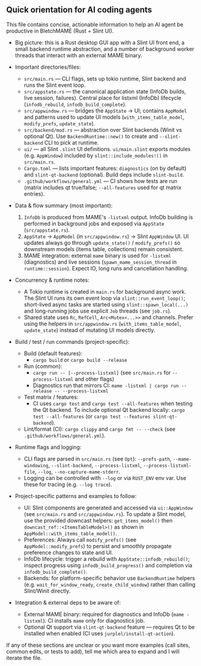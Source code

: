 ## Quick orientation for AI coding agents

This file contains concise, actionable information to help an AI agent be productive in BletchMAME (Rust + Slint UI).

- Big picture: this is a Rust desktop GUI app with a Slint UI front end, a small backend runtime abstraction, and a number of background worker threads that interact with an external MAME binary.

- Important directories/files:
  - `src/main.rs` — CLI flags, sets up tokio runtime, Slint backend and runs the Slint event loop.
  - `src/appstate.rs` — the canonical application state (InfoDb builds, live session, failures). Central place for listxml (InfoDb) lifecycle (`infodb_rebuild`, `infodb_build_complete`).
  - `src/appwindow.rs` — bridges the `AppState` -> UI; contains `AppModel` and patterns used to update UI models (`with_items_table_model`, `modify_prefs`, `update_state`).
  - `src/backend/mod.rs` — abstraction over Slint backends (Winit vs optional Qt). Use `BackendRuntime::new()` to create and `--slint-backend` CLI to pick at runtime.
  - `ui/` — all Slint `.slint` UI definitions. `ui/main.slint` exports modules (e.g. `AppWindow`) included by `slint::include_modules!()` in `src/main.rs`.
  - `Cargo.toml` — lists important features: `diagnostics` (on by default) and `slint-qt-backend` (optional). Build deps include `slint-build`.
  - `.github/workflows/general.yml` — CI shows how tests are run (matrix includes qt true/false; `--all-features` used for qt matrix entries).

- Data & flow summary (most important):
  1. `InfoDb` is produced from MAME's `-listxml` output. InfoDb building is performed in background jobs and exposed via `AppState` (`src/appstate.rs`).
  2. `AppState` -> `AppModel` (in `src/appwindow.rs`) -> Slint `AppWindow` UI. UI updates always go through `update_state()` / `modify_prefs()` so downstream models (items table, collections) remain consistent.
  3. MAME integration: external `mame` binary is used for `-listxml` (diagnostics) and live sessions (`spawn_mame_session_thread` in `runtime::session`). Expect IO, long runs and cancellation handling.

- Concurrency & runtime notes:
  - A Tokio runtime is created in `main.rs` for background async work. The Slint UI runs its own event loop via `slint::run_event_loop()`; short-lived async tasks are started using `slint::spawn_local(...)` and long-running jobs use explicit `Job` threads (see `job.rs`).
  - Shared state uses `Rc`, `RefCell`, `Arc<Mutex<...>>` and channels. Prefer using the helpers in `src/appwindow.rs` (`with_items_table_model`, `update_state`) instead of mutating UI models directly.

- Build / test / run commands (project-specific):
  - Build (default features):
    - `cargo build` or `cargo build --release`
  - Run (common):
    - `cargo run -- [--process-listxml]` (see `src/main.rs` for `--process-listxml` and other flags)
    - Diagnostics run that mirrors CI: `mame -listxml | cargo run --release -- --process-listxml`
  - Test matrix / features:
    - CI uses `cargo test` and `cargo test --all-features` when testing the Qt backend. To include optional Qt backend locally: `cargo test --all-features` (or `cargo test --features slint-qt-backend`).
  - Lint/format (CI): `cargo clippy` and `cargo fmt -- --check` (see `.github/workflows/general.yml`).

- Runtime flags and logging:
  - CLI flags are parsed in `src/main.rs` (see `Opt`): `--prefs-path`, `--mame-windowing`, `--slint-backend`, `--process-listxml`, `--process-listxml-file`, `--log`, `--no-capture-mame-stderr`.
  - Logging can be controlled with `--log` or via `RUST_ENV` env var. Use these for tracing (e.g. `--log trace`).

- Project-specific patterns and examples to follow:
  - UI: Slint components are generated and accessed via `ui::AppWindow` (see `src/main.rs` and `src/appwindow.rs`). To update a Slint model, use the provided downcast helpers: `get_items_model()` then `downcast_ref::<ItemsTableModel>()` as shown in `AppModel::with_items_table_model()`.
  - Preferences: Always call `modify_prefs()` (see `AppModel::modify_prefs`) to persist and smoothly propagate preference changes to state and UI.
  - InfoDb lifecycle: trigger a rebuild with `AppState::infodb_rebuild()`; inspect progress using `infodb_build_progress()` and completion via `infodb_build_complete()`.
  - Backends: for platform-specific behavior use `BackendRuntime` helpers (e.g. `wait_for_window_ready`, `create_child_window`) rather than calling Slint/Winit directly.

- Integration & external deps to be aware of:
  - External MAME binary: required for diagnostics and InfoDb (`mame -listxml`). CI installs `mame` only for diagnostics job.
  - Optional Qt support via `slint-qt-backend` feature — requires Qt to be installed when enabled (CI uses `jurplel/install-qt-action`).

If any of these sections are unclear or you want more examples (call sites, common edits, or tests to add), tell me which area to expand and I will iterate the file.
